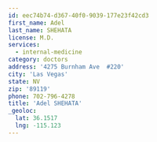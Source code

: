 ```yaml
---
id: eec74b74-d367-40f0-9039-177e23f42cd3
first_name: Adel
last_name: SHEHATA
license: M.D.
services:
  - internal-medicine
category: doctors
address: '4275 Burnham Ave  #220'
city: 'Las Vegas'
state: NV
zip: '89119'
phone: 702-796-4278
title: 'Adel SHEHATA'
_geoloc:
  lat: 36.1517
  lng: -115.123
---
```

